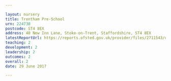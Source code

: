 ```yaml
---

layout: nursery
title: Trentham Pre-School
urn: 224730
postcode: ST4 8EX
address: 40 New Inn Lane, Stoke-on-Trent, Staffordshire, ST4 8EX
latestReportUrl: https://reports.ofsted.gov.uk/provider/files/2711543/urn/224730.pdf
teaching: 2
development: 2
leadership: 2
outcomes: 2
overall: 2
date: 29 June 2017

---
```

